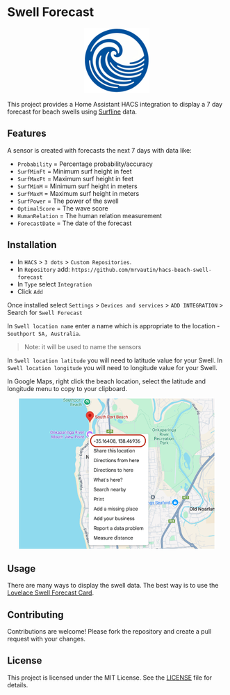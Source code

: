 # Swell Forecast

<p align="center">
  <img src="https://raw.githubusercontent.com/mrvautin/hacs-beach-swell-forecast/refs/heads/main/assets/logo.png" width="150px" />
</p>

This project provides a Home Assistant HACS integration to display a 7 day forecast for beach swells using [Surfline](https://www.surfline.com) data.

## Features

A sensor is created with forecasts the next 7 days with data like: 

- `Probability` = Percentage probability/accuracy
- `SurfMinFt` = Minimum surf height in feet 
- `SurfMaxFt` = Maximum surf height in feet 
- `SurfMinM` = Minimum surf height in meters 
- `SurfMaxM` = Maximum surf height in meters 
- `SurfPower` = The power of the swell
- `OptimalScore` = The wave score
- `HumanRelation` = The human relation measurement
- `ForecastDate` = The date of the forecast

## Installation

- In `HACS` > `3 dots` > `Custom Repositories`.
- In `Repository` add: `https://github.com/mrvautin/hacs-beach-swell-forecast`
- In `Type` select `Integration`
- Click `Add`

Once installed select `Settings` > `Devices and services` > `ADD INTEGRATION` > Search for `Swell Forecast`

In `Swell location name` enter a name which is appropriate to the location - `Southport SA, Australia`. 

> Note: it will be used to name the sensors 

In `Swell location latitude` you will need to latitude value for your Swell. 
In `Swell location longitude` you will need to longitude value for your Swell. 

In Google Maps, right click the beach location, select the latitude and longitude menu to copy to your clipboard.

<p align="center">
  <img src="https://raw.githubusercontent.com/mrvautin/hacs-beach-swell-forecast/refs/heads/main/assets/google-maps.png" width="450px" />
</p>

## Usage

There are many ways to display the swell data. The best way is to use the [Lovelace Swell Forecast Card](https://github.com/mrvautin/lovelace-swell-forecast-card). 

## Contributing

Contributions are welcome! Please fork the repository and create a pull request with your changes.

## License

This project is licensed under the MIT License. See the [LICENSE](LICENSE) file for details.
